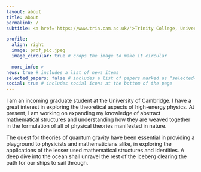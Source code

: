 ```yaml
---
layout: about
title: about
permalink: /
subtitle: <a href='https://www.trin.cam.ac.uk/'>Trinity College, University of Cambridge</a>. Cambridge CB2 1TQ UK

profile:
  align: right
  image: prof_pic.jpeg
  image_circular: true # crops the image to make it circular
  
  more_info: >
news: true # includes a list of news items
selected_papers: false # includes a list of papers marked as "selected={true}"
social: true # includes social icons at the bottom of the page
---
```

<p>
I am an incoming graduate student at the University of Cambridge. I have a great interest in exploring the theoretical aspects of high-energy physics. At present, I am working on expanding my knowledge of abstract mathematical structures and understanding how they are weaved together in the formulation of all of physical theories manifested in nature.  
</p>

<p>
The quest for theories of quantum gravity have been essential in providing a playground to physicists and mathematicians alike, in exploring the applications of the lesser used mathematical structures and identities. A deep dive into the ocean shall unravel the rest of the iceberg clearing the path for our ships to sail through.

<!---  Put your address / P.O. box / other info right below your picture. You can also disable any of these elements by editing `profile` property of the YAML header of your `_pages/about.md`. Edit `_bibliography/papers.bib` and Jekyll will render your [publications page](/al-folio/publications/) automatically.
Write your biography here. Tell the world about yourself. Link to your favorite [subreddit](http://reddit.com). You can put a picture in, too. The code is already in, just name your picture `prof_pic.jpg` and put it in the `img/` folder.

#  Link to your social media connections, too. This theme is set up to use [Font Awesome icons](https://fontawesome.com/) and [Academicons](https://jpswalsh.github.io/academicons/), like the ones below. Add your Facebook, Twitter, LinkedIn, Google Scholar, or just disable all of them.
--->
  <!---
    <p>555 your office number</p>
    <p>123 your address street</p>
    <p>Your City, State 12345</p>
   --->

